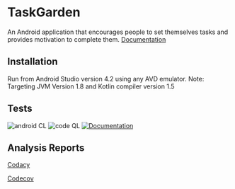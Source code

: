 # TaskGarden
An Android application that encourages people to set themselves tasks and provides motivation to complete them.
[Documentation](https://macdadebj1.github.io/TaskGarden/)

## Installation
Run from Android Studio version 4.2 using any AVD emulator. 
Note: Targeting JVM Version 1.8 and Kotlin compiler version 1.5

## Tests
![android CL](https://github.com/macdadebj1/TaskGarden/actions/workflows/android.yml/badge.svg)
![code QL](https://github.com/macdadebj1/TaskGarden/actions/workflows/codeql-analysis.yml/badge.svg) 
[![Documentation](https://github.com/macdadebj1/TaskGarden/actions/workflows/documentation.yml/badge.svg)](https://github.com/macdadebj1/TaskGarden/actions/workflows/documentation.yml)

## Analysis Reports
[Codacy](https://app.codacy.com/gh/tournageCoding/TaskGarden)

[Codecov](https://app.codecov.io/gh/tournageCoding/TaskGarden)
